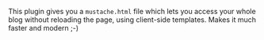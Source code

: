 This plugin gives you a ``mustache.html`` file which lets you access your whole
blog without reloading the page, using client-side templates. Makes it much
faster and modern ;-)

